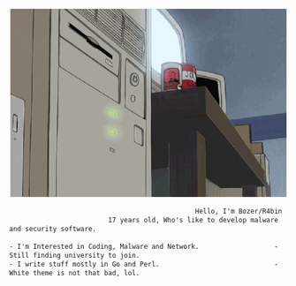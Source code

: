 <p align="center">
    <img src="qweqweqweqwe.gif" alt="----">
</p>

                                                   Hello, I'm Bozer/R4bin
                             17 years old, Who's like to develop malware and security software.

    - I'm Interested in Coding, Malware and Network.                   - Still finding university to join.
    - I write stuff mostly in Go and Perl.                             - White theme is not that bad, lol. 
